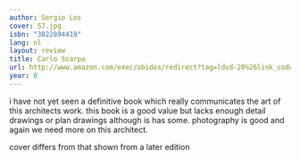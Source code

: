 ```yaml
---
author: Sergio Los
cover: 57.jpg
isbn: "3822894419"
lang: nl
layout: review
title: Carlo Scarpa
url: http://www.amazon.com/exec/obidos/redirect?tag=ldvd-20%26link_code=xm2%26camp=2025%26creative=165953%26path=http://www.amazon.com/gp/redirect.html%253fASIN=3822894419%2526tag=ldvd-20%2526lcode=xm2%2526cID=2025%2526ccmID=165953%2526location=/o/ASIN/3822894419%25253FSubscriptionId=0VJDVJ14KM0P0VXDCQ82
year: 0
---
```


i have not yet seen a definitive book which really communicates the art of this architects work. this book is a good value but lacks enough detail drawings or plan drawings although is has some. photography is good and again we need more on this architect.

cover differs from that shown from a later edition
